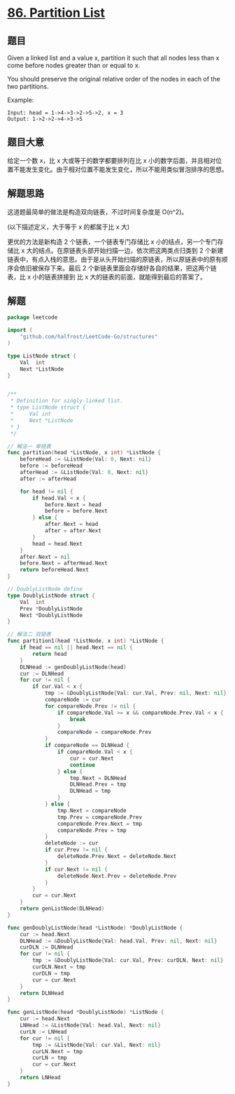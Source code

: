 # [86. Partition List](https://leetcode.com/problems/partition-list/)

## 题目

Given a linked list and a value x, partition it such that all nodes less than x come before nodes greater than or equal to x.

You should preserve the original relative order of the nodes in each of the two partitions.

Example:

```
Input: head = 1->4->3->2->5->2, x = 3
Output: 1->2->2->4->3->5
```


## 题目大意

给定一个数 x，比 x 大或等于的数字都要排列在比 x 小的数字后面，并且相对位置不能发生变化。由于相对位置不能发生变化，所以不能用类似冒泡排序的思想。

## 解题思路

这道题最简单的做法是构造双向链表，不过时间复杂度是 O(n^2)。

(以下描述定义，大于等于 x 的都属于比 x 大)

更优的方法是新构造 2 个链表，一个链表专门存储比 x 小的结点，另一个专门存储比 x 大的结点。在原链表头部开始扫描一边，依次把这两类点归类到 2 个新建链表中，有点入栈的意思。由于是从头开始扫描的原链表，所以原链表中的原有顺序会依旧被保存下来。最后 2 个新链表里面会存储好各自的结果，把这两个链表，比 x 小的链表拼接到 比 x 大的链表的前面，就能得到最后的答案了。


## 解题

```go
package leetcode

import (
	"github.com/halfrost/LeetCode-Go/structures"
)

type ListNode struct {
	Val  int
	Next *ListNode
}


/**
 * Definition for singly-linked list.
 * type ListNode struct {
 *     Val int
 *     Next *ListNode
 * }
 */

// 解法一 单链表
func partition(head *ListNode, x int) *ListNode {
	beforeHead := &ListNode{Val: 0, Next: nil}
	before := beforeHead
	afterHead := &ListNode{Val: 0, Next: nil}
	after := afterHead

	for head != nil {
		if head.Val < x {
			before.Next = head
			before = before.Next
		} else {
			after.Next = head
			after = after.Next
		}
		head = head.Next
	}
	after.Next = nil
	before.Next = afterHead.Next
	return beforeHead.Next
}

// DoublyListNode define
type DoublyListNode struct {
	Val  int
	Prev *DoublyListNode
	Next *DoublyListNode
}

// 解法二 双链表
func partition1(head *ListNode, x int) *ListNode {
	if head == nil || head.Next == nil {
		return head
	}
	DLNHead := genDoublyListNode(head)
	cur := DLNHead
	for cur != nil {
		if cur.Val < x {
			tmp := &DoublyListNode{Val: cur.Val, Prev: nil, Next: nil}
			compareNode := cur
			for compareNode.Prev != nil {
				if compareNode.Val >= x && compareNode.Prev.Val < x {
					break
				}
				compareNode = compareNode.Prev
			}
			if compareNode == DLNHead {
				if compareNode.Val < x {
					cur = cur.Next
					continue
				} else {
					tmp.Next = DLNHead
					DLNHead.Prev = tmp
					DLNHead = tmp
				}
			} else {
				tmp.Next = compareNode
				tmp.Prev = compareNode.Prev
				compareNode.Prev.Next = tmp
				compareNode.Prev = tmp
			}
			deleteNode := cur
			if cur.Prev != nil {
				deleteNode.Prev.Next = deleteNode.Next
			}
			if cur.Next != nil {
				deleteNode.Next.Prev = deleteNode.Prev
			}
		}
		cur = cur.Next
	}
	return genListNode(DLNHead)
}

func genDoublyListNode(head *ListNode) *DoublyListNode {
	cur := head.Next
	DLNHead := &DoublyListNode{Val: head.Val, Prev: nil, Next: nil}
	curDLN := DLNHead
	for cur != nil {
		tmp := &DoublyListNode{Val: cur.Val, Prev: curDLN, Next: nil}
		curDLN.Next = tmp
		curDLN = tmp
		cur = cur.Next
	}
	return DLNHead
}

func genListNode(head *DoublyListNode) *ListNode {
	cur := head.Next
	LNHead := &ListNode{Val: head.Val, Next: nil}
	curLN := LNHead
	for cur != nil {
		tmp := &ListNode{Val: cur.Val, Next: nil}
		curLN.Next = tmp
		curLN = tmp
		cur = cur.Next
	}
	return LNHead
}

```